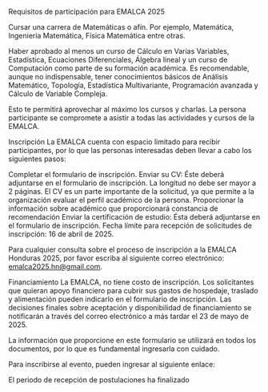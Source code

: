 Requisitos de participación para EMALCA 2025

Cursar una carrera de Matemáticas o afín. Por ejemplo, Matemática, Ingeniería Matemática, Física Matemática entre otras.

Haber aprobado al menos un curso de Cálculo en Varias Variables, Estadística, Ecuaciones Diferenciales, Álgebra lineal y un curso de Computación como parte de su formación académica. Es recomendable, aunque no indispensable, tener conocimientos básicos de Análisis Matemático, Topología, Estadística Multivariante, Programación avanzada y Cálculo de Variable Compleja.

Esto te permitirá aprovechar al máximo los cursos y charlas. La persona participante se compromete a asistir a todas las actividades y cursos de la EMALCA.

Inscripción
La EMALCA cuenta con espacio limitado para recibir participantes, por lo que las personas interesadas deben llevar a cabo los siguientes pasos:

Completar el formulario de inscripción.
Enviar su CV: Éste deberá adjuntarse en el formulario de inscripción. La longitud no debe ser mayor a 2 páginas. El CV es un parte importante de la solicitud, ya que permite a la organización evaluar el perfil académico de la persona.
Proporcionar la información sobre académico que proporcionará constancia de recomendación
Enviar la certificación de estudio: Ésta deberá adjuntarse en el formulario de inscripción.
Fecha límite para recepción de solicitudes de inscripción: 16 de abril de 2025.

Para cualquier consulta sobre el proceso de inscripción a la EMALCA Honduras 2025, por favor escriba al siguiente correo electrónico: emalca2025.hn@gmail.com.

Financiamiento
La EMALCA, no tiene costo de inscripción. Los solicitantes que quieran apoyo financiero para cubrir sus gastos de hospedaje, traslado y alimentación pueden indicarlo en el formulario de inscripción. Las decisiones finales sobre aceptación y disponibilidad de financiamiento se notificarán a través del correo electrónico a más tardar el 23 de mayo de 2025.

La información que proporcione en este formulario se utilizará en todos los documentos, por lo que es fundamental ingresarla con cuidado.

Para inscribirse al evento, pueden ingresar al siguiente enlace:

El periodo de recepción de postulaciones ha finalizado

